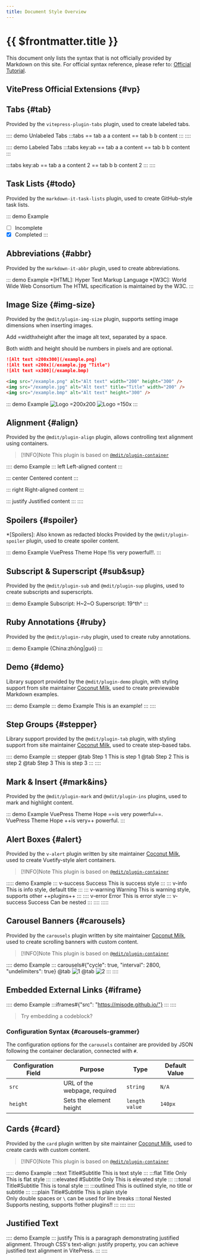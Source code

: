 ```yaml
---
title: Document Style Overview
---
```

# {{ $frontmatter.title }}

This document only lists the syntax that is not officially provided by Markdown on this site. For official syntax reference, please refer to: [Official Tutorial](https://markdown.com.cn/).

## VitePress Official Extensions {#vp}

<Linkcard url="https://vitepress.dev/zh/guide/markdown" title="Markdown Extensions" description="VitePress comes with built-in Markdown extensions." logo="https://vitepress.yiov.top/logo.png"/>

## Tabs {#tab}

Provided by the `vitepress-plugin-tabs` plugin, used to create labeled tabs.

:::: demo Unlabeled Tabs
:::tabs
== tab a
a content
== tab b
b content
:::
::::

:::: demo Labeled Tabs
:::tabs key:ab
== tab a
a content
== tab b
b content
:::

:::tabs key:ab
== tab a
a content 2
== tab b
b content 2
:::
::::

## Task Lists {#todo}

Provided by the `markdown-it-task-lists` plugin, used to create GitHub-style task lists.

::: demo Example
- [ ] Incomplete
- [x] Completed
:::

## Abbreviations {#abbr}

Provided by the `markdown-it-abbr` plugin, used to create abbreviations.

::: demo Example
*[HTML]: Hyper Text Markup Language
*[W3C]:  World Wide Web Consortium
The HTML specification is maintained by the W3C.
:::

## Image Size {#img-size}

Provided by the `@mdit/plugin-img-size` plugin, supports setting image dimensions when inserting images.

Add =widthxheight after the image alt text, separated by a space.

Both width and height should be numbers in pixels and are optional.

```md
![Alt text =200x300](/example.png)
![Alt text =200x](/example.jpg "Title")
![Alt text =x300](/example.bmp)
```

```html
<img src="/example.png" alt="Alt text" width="200" height="300" />
<img src="/example.jpg" alt="Alt text" title="Title" width="200" />
<img src="/example.bmp" alt="Alt text" height="300" />
```

::: demo Example
![Logo =200x200](/logo.png)
![Logo =150x](/logo.png)
:::

## Alignment {#align}

Provided by the `@mdit/plugin-align` plugin, allows controlling text alignment using containers.

>[!INFO]Note
>This plugin is based on [`@mdit/plugin-container`](https://mdit-plugins.github.io/zh/container.html)

:::: demo Example
::: left
Left-aligned content
:::

::: center
Centered content
:::

::: right
Right-aligned content
:::

::: justify
Justified content
:::
::::

## Spoilers {#spoiler}

*[Spoilers]: Also known as redacted blocks
Provided by the `@mdit/plugin-spoiler` plugin, used to create spoiler content.

::: demo Example
VuePress Theme Hope !!is very powerful!!.
:::

## Subscript & Superscript {#sub&sup}

Provided by the `@mdit/plugin-sub` and `@mdit/plugin-sup` plugins, used to create subscripts and superscripts.

::: demo Example
Subscript: H~2~O
Superscript: 19^th^
:::

## Ruby Annotations {#ruby}

Provided by the `@mdit/plugin-ruby` plugin, used to create ruby annotations.

::: demo Example
{China:zhōng|guó}
:::

## Demo {#demo}

Library support provided by the `@mdit/plugin-demo` plugin, with styling support from site maintainer [Coconut Milk](https://www.mcmod.cn/author/24749.html), used to create previewable Markdown examples.

:::: demo Example
::: demo Example
This is an example!
:::
::::

## Step Groups {#stepper}

Library support provided by the `@mdit/plugin-tab` plugin, with styling support from site maintainer [Coconut Milk](https://www.mcmod.cn/author/24749.html), used to create step-based tabs.

:::: demo Example
::: stepper
@tab Step 1
This is step 1
@tab Step 2
This is step 2
@tab Step 3
This is step 3
:::
::::

## Mark & Insert {#mark&ins}

Provided by the `@mdit/plugin-mark` and `@mdit/plugin-ins` plugins, used to mark and highlight content.

::: demo Example
VuePress Theme Hope ==is very powerful==.  
VuePress Theme Hope ++is very++ powerful.
:::

## Alert Boxes {#alert}

Provided by the `v-alert` plugin written by site maintainer [Coconut Milk](https://www.mcmod.cn/author/24749.html), used to create Vuetify-style alert containers.

>[!INFO]Note
>This plugin is based on [`@mdit/plugin-container`](https://mdit-plugins.github.io/zh/container.html)

::::: demo Example
::: v-success Success
This is success style
:::
::: v-info 
This is info style, default title
:::
::: v-warning Warning
This is warning style, supports other ++plugins++
:::
:::: v-error Error
This is error style
::: v-success Success
Can be nested
:::
::::
:::::

## Carousel Banners {#carousels}

Provided by the `carousels` plugin written by site maintainer [Coconut Milk](https://www.mcmod.cn/author/24749.html), used to create scrolling banners with custom content.

>[!INFO]Note
>This plugin is based on [`@mdit/plugin-container`](https://mdit-plugins.github.io/zh/container.html)

:::: demo Example
::: carousels#{"cycle": true, "interval": 2800, "undelimiters": true}
@tab
![1](https://docs.mihono.cn/mods/adventure/champions-unofficial/1.png)
@tab
![2](https://docs.mihono.cn/mods/adventure/champions-unofficial/2.png)
:::
::::

## Embedded External Links {#iframe}

:::: demo Example
:::iframes#{"src": "https://misode.github.io/"}
:::
::::

> Try embedding a codeblock?

### Configuration Syntax {#carousels-grammer}

The configuration options for the `carousels` container are provided by JSON following the container declaration, connected with `#`.

| Configuration Field | Purpose                                 | Type           | Default Value |
|--------------------|----------------------------------------|----------------|---------------|
| `src`              | URL of the webpage, required           | `string`       | `N/A`         |
| `height`           | Sets the element height                | `length value` | `140px`       |

## Cards {#card}

Provided by the `card` plugin written by site maintainer [Coconut Milk](https://www.mcmod.cn/author/24749.html), used to create cards with custom content.

>[!INFO]Note
>This plugin is based on [`@mdit/plugin-container`](https://mdit-plugins.github.io/zh/container.html)

::::: demo Example
:::text Title#Subtitle
This is text style
:::
:::flat Title Only
This is flat style
:::
:::elevated #Subtitle Only
This is elevated style
:::
:::tonal Title#Subtitle
This is tonal style
:::
:::outlined
This is outlined style, no title or subtitle
:::
::::plain Title#Subtitle
This is plain style  
Only double spaces or `\` can be used for line breaks
:::tonal Nested
Supports nesting, supports !!other plugins!!
:::
::::
:::::

## Justified Text

:::: demo Example
::: justify
This is a paragraph demonstrating justified alignment. Through CSS's text-align: justify property, you can achieve justified text alignment in VitePress.
:::
::::